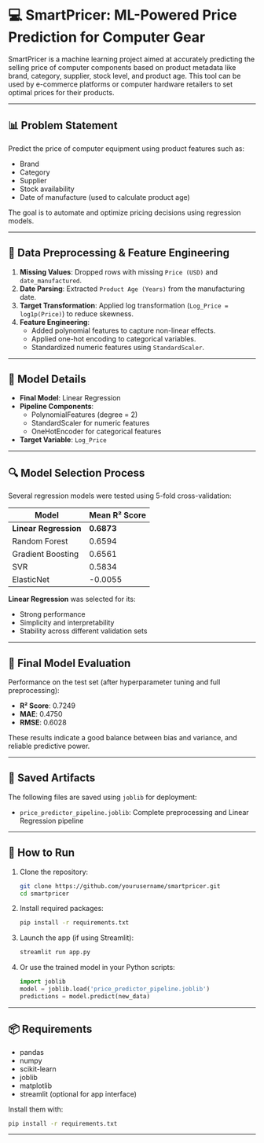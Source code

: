 # 💻 SmartPricer: ML-Powered Price Prediction for Computer Gear

SmartPricer is a machine learning project aimed at accurately predicting the selling price of computer components based on product metadata like brand, category, supplier, stock level, and product age. This tool can be used by e-commerce platforms or computer hardware retailers to set optimal prices for their products.

---

## 📊 Problem Statement

Predict the price of computer equipment using product features such as:
- Brand
- Category
- Supplier
- Stock availability
- Date of manufacture (used to calculate product age)

The goal is to automate and optimize pricing decisions using regression models.

---

## 🧹 Data Preprocessing & Feature Engineering

1. **Missing Values**: Dropped rows with missing `Price (USD)` and `date_manufactured`.
2. **Date Parsing**: Extracted `Product Age (Years)` from the manufacturing date.
3. **Target Transformation**: Applied log transformation (`Log_Price = log1p(Price)`) to reduce skewness.
4. **Feature Engineering**:
   - Added polynomial features to capture non-linear effects.
   - Applied one-hot encoding to categorical variables.
   - Standardized numeric features using `StandardScaler`.

---

## 🧠 Model Details

- **Final Model**: Linear Regression
- **Pipeline Components**:
  - PolynomialFeatures (degree = 2)
  - StandardScaler for numeric features
  - OneHotEncoder for categorical features
- **Target Variable**: `Log_Price`

---

## 🔍 Model Selection Process

Several regression models were tested using 5-fold cross-validation:

| Model               | Mean R² Score |
|---------------------|----------------|
| **Linear Regression**   | **0.6873**     |
| Random Forest       | 0.6594         |
| Gradient Boosting   | 0.6561         |
| SVR                 | 0.5834         |
| ElasticNet          | -0.0055        |

**Linear Regression** was selected for its:
- Strong performance
- Simplicity and interpretability
- Stability across different validation sets

---

## 🧪 Final Model Evaluation

Performance on the test set (after hyperparameter tuning and full preprocessing):

- **R² Score**: 0.7249
- **MAE**: 0.4750
- **RMSE**: 0.6028

These results indicate a good balance between bias and variance, and reliable predictive power.

---

## 💾 Saved Artifacts

The following files are saved using `joblib` for deployment:
- `price_predictor_pipeline.joblib`: Complete preprocessing and Linear Regression pipeline

---

## 🚀 How to Run

1. Clone the repository:
   ```bash
   git clone https://github.com/yourusername/smartpricer.git
   cd smartpricer
   ```

2. Install required packages:
   ```bash
   pip install -r requirements.txt
   ```

3. Launch the app (if using Streamlit):
   ```bash
   streamlit run app.py
   ```

4. Or use the trained model in your Python scripts:
   ```python
   import joblib
   model = joblib.load('price_predictor_pipeline.joblib')
   predictions = model.predict(new_data)
   ```

---

## 📦 Requirements

- pandas  
- numpy  
- scikit-learn  
- joblib  
- matplotlib  
- streamlit (optional for app interface)

Install them with:
```bash
pip install -r requirements.txt
```

---
